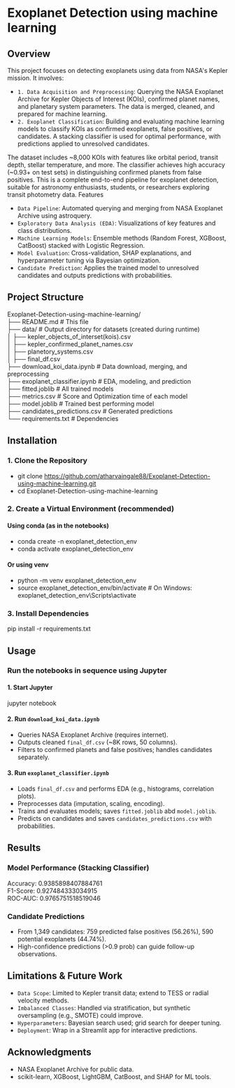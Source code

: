 # Exoplanet Detection using machine learning

## Overview  

This project focuses on detecting exoplanets using data from NASA's Kepler mission. It involves:

- `1. Data Acquisition and Preprocessing`: Querying the NASA Exoplanet Archive for Kepler Objects of Interest (KOIs), confirmed planet names, and planetary system parameters. The data is merged, cleaned, and prepared for machine learning.
- `2. Exoplanet Classification`: Building and evaluating machine learning models to classify KOIs as confirmed exoplanets, false positives, or candidates. A stacking classifier is used for optimal performance, with predictions applied to unresolved candidates.

The dataset includes ~8,000 KOIs with features like orbital period, transit depth, stellar temperature, and more. The classifier achieves high accuracy (~0.93+ on test sets) in distinguishing confirmed planets from false positives.
This is a complete end-to-end pipeline for exoplanet detection, suitable for astronomy enthusiasts, students, or researchers exploring transit photometry data.
Features

- `Data Pipeline`: Automated querying and merging from NASA Exoplanet Archive using astroquery.
- `Exploratory Data Analysis (EDA)`: Visualizations of key features and class distributions.
- `Machine Learning Models`: Ensemble methods (Random Forest, XGBoost, CatBoost) stacked with Logistic Regression.
- `Model Evaluation`: Cross-validation, SHAP explanations, and hyperparameter tuning via Bayesian optimization.
- `Candidate Prediction`: Applies the trained model to unresolved candidates and outputs predictions with probabilities.

## Project Structure  

Exoplanet-Detection-using-machine-learning/  
├── README.md                 # This file  
├── data/                     # Output directory for datasets (created during runtime)  
│   ├── kepler_objects_of_interset(kois).csv  
│   ├── kepler_confirmed_planet_names.csv  
│   ├── planetory_systems.csv  
│   ├── final_df.csv  
├── download_koi_data.ipynb     # Data download, merging, and preprocessing  
├── exoplanet_classifier.ipynb  # EDA, modeling, and prediction  
├── fitted.joblib               # All trained models  
├── metrics.csv                 # Score and Optimization time of each model  
├── model.joblib                # Trained best performing model  
├── candidates_predictions.csv  # Generated predictions  
└── requirements.txt            # Dependencies  

## Installation  

### 1. Clone the Repository  

- git clone <https://github.com/atharvaingale88/Exoplanet-Detection-using-machine-learning.git>  
- cd Exoplanet-Detection-using-machine-learning  

### 2. Create a Virtual Environment (recommended)  

#### Using conda (as in the notebooks)  

- conda create -n exoplanet_detection_env  
- conda activate exoplanet_detection_env  

#### Or using venv  

- python -m venv exoplanet_detection_env  
- source exoplanet_detection_env/bin/activate  # On Windows: exoplanet_detection_env\Scripts\activate  

### 3. Install Dependencies  

pip install -r requirements.txt  

## Usage  

### Run the notebooks in sequence using Jupyter  

#### 1. Start Jupyter  

jupyter notebook  

#### 2. Run `download_koi_data.ipynb`  

- Queries NASA Exoplanet Archive (requires internet).  
- Outputs cleaned `final_df.csv` (~8K rows, 50 columns).  
- Filters to confirmed planets and false positives; handles candidates separately.  

#### 3. Run `exoplanet_classifier.ipynb`  

- Loads `final_df.csv` and performs EDA (e.g., histograms, correlation plots).  
- Preprocesses data (imputation, scaling, encoding).  
- Trains and evaluates models; saves `fitted.joblib` abd `model.joblib`.  
- Predicts on candidates and saves `candidates_predictions.csv` with probabilities.  

## Results  

### Model Performance (Stacking Classifier)  

Accuracy: 0.9385898407884761  
F1-Score: 0.927484333034915  
ROC-AUC: 0.9765751518519046  

### Candidate Predictions  

- From 1,349 candidates: 759 predicted false positives (56.26%), 590 potential exoplanets (44.74%).  
- High-confidence predictions (>0.9 prob) can guide follow-up observations.  

## Limitations & Future Work  

- `Data Scope`: Limited to Kepler transit data; extend to TESS or radial velocity methods.  
- `Imbalanced Classes`: Handled via stratification, but synthetic oversampling (e.g., SMOTE) could improve.  
- `Hyperparameters`: Bayesian search used; grid search for deeper tuning.  
- `Deployment`: Wrap in a Streamlit app for interactive predictions.  

## Acknowledgments  

- NASA Exoplanet Archive for public data.  
- scikit-learn, XGBoost, LightGBM, CatBoost, and SHAP for ML tools.  
